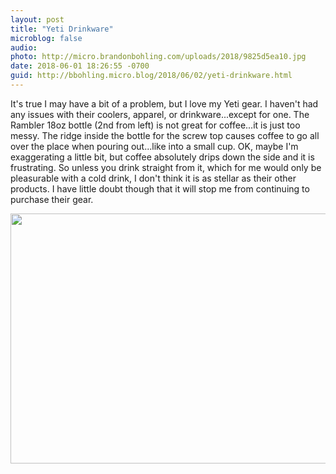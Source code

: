 ```yaml
---
layout: post
title: "Yeti Drinkware"
microblog: false
audio: 
photo: http://micro.brandonbohling.com/uploads/2018/9825d5ea10.jpg
date: 2018-06-01 18:26:55 -0700
guid: http://bbohling.micro.blog/2018/06/02/yeti-drinkware.html
---
```

It's true I may have a bit of a problem, but I love my Yeti gear. I haven't had any issues with their coolers, apparel, or drinkware...except for one. The Rambler 18oz bottle (2nd from left) is not great for coffee...it is just too messy. The ridge inside the bottle for the screw top causes coffee to go all over the place when pouring out...like into a small cup. OK, maybe I'm exaggerating a little bit, but coffee absolutely drips down the side and it is frustrating. So unless you drink straight from it, which for me would only be pleasurable with a cold drink, I don't think it is as stellar as their other products. I have little doubt though that it will stop me from continuing to purchase their gear.

<img src="http://micro.brandonbohling.com/uploads/2018/9825d5ea10.jpg" width="600" height="400" />
